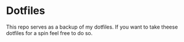 # Dotfiles

This repo serves as a backup of my dotfiles.
If you want to take theese dotfiles for a spin feel free to do so.
